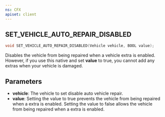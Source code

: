 ```yaml
---
ns: CFX
apiset: client
---
```

## SET_VEHICLE_AUTO_REPAIR_DISABLED

```c
void SET_VEHICLE_AUTO_REPAIR_DISABLED(Vehicle vehicle, BOOL value);
```

Disables the vehicle from being repaired when a vehicle extra is enabled. However, if you use this native and set **value** to true, you cannot add any extras when your vehicle is damaged.

## Parameters
* **vehicle**: The vehicle to set disable auto vehicle repair.
* **value**: Setting the value to  true prevents the vehicle from being repaired when a extra is enabled. Setting the value to false allows the vehicle from being repaired when a extra is enabled.

